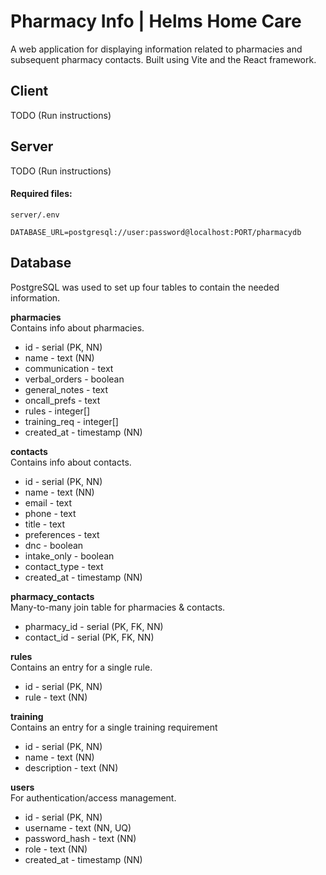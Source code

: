 # Pharmacy Info | Helms Home Care
A web application for displaying information related to pharmacies and subsequent pharmacy contacts. Built using Vite and the React framework.

## Client
TODO (Run instructions)

## Server
TODO (Run instructions)
#### Required files:
`server/.env`
```env
DATABASE_URL=postgresql://user:password@localhost:PORT/pharmacydb
```

## Database
PostgreSQL was used to set up four tables to contain the needed information.
<div>
  <p> <!-- Pharmacy Table -->
    <strong>pharmacies</strong><br>
    Contains info about pharmacies.
    <ul>
      <li>id - serial (PK, NN)</li>
      <li>name - text (NN)</li>
      <li>communication - text</li>
      <li>verbal_orders - boolean</li>
      <li>general_notes - text</li>
      <li>oncall_prefs - text</li>
      <li>rules - integer[]</li>
      <li>training_req - integer[]</li>
      <li>created_at - timestamp (NN)</li>
    </ul>
  </p>
  <p> <!-- Contacts Table -->
    <strong>contacts</strong><br>
    Contains info about contacts.
    <ul>
      <li>id - serial (PK, NN)</li>
      <li>name - text (NN)</li>
      <li>email - text</li>
      <li>phone - text</li>
      <li>title - text</li>
      <li>preferences - text</li>
      <li>dnc - boolean</li>
      <li>intake_only - boolean</li>
      <li>contact_type - text</li>
      <li>created_at - timestamp (NN)</li>
    </ul>
  </p>
  <p> <!-- Pharmacy-Contacts Table -->
    <strong>pharmacy_contacts</strong><br>
    Many-to-many join table for pharmacies & contacts.
    <ul>
      <li>pharmacy_id - serial (PK, FK, NN)</li>
      <li>contact_id - serial (PK, FK, NN)</li>
    </ul>
  </p>
  <p> <!-- Rules Table -->
    <strong>rules</strong><br>
    Contains an entry for a single rule.
    <ul>
      <li>id - serial (PK, NN)</li>
      <li>rule - text (NN)</li>
    </ul>
  </p>
  <p> <!-- Training Requirements Table -->
    <strong>training</strong><br>
    Contains an entry for a single training requirement
    <ul>
      <li>id - serial (PK, NN)</li>
      <li>name - text (NN)</li>
      <li>description - text (NN)</li>
    </ul>
  </p>
  <p> <!-- User Table -->
    <strong>users</strong><br>
    For authentication/access management.
    <ul>
      <li>id - serial (PK, NN)</li>
      <li>username - text (NN, UQ)</li>
      <li>password_hash - text (NN)</li>
      <li>role - text (NN)</li>
      <li>created_at - timestamp (NN)</li>
    </ul>
  </p>
</div>
